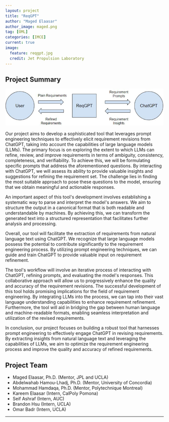 ```yaml
---
layout: project
title: "ReqGPT"
author: "Maged Elaasar"
author_image: maged.png
tag: [OML]
categories: [IMCE]
current: true
image:
  feature: reqgpt.jpg
  credit: Jet Propulsion Laboratory
---
```


## Project Summary

![diagram](/assets/img/reqGPTdiagram.JPG)

 
Our project aims to develop a sophisticated tool that leverages prompt engineering techniques to effectively elicit requirement revisions from ChatGPT, taking into account the capabilities of large language models (LLMs). The primary focus is on exploring the extent to which LLMs can refine, review, and improve requirements in terms of ambiguity, consistency, completeness, and verifiability. To achieve this, we will be formulating specific prompts that address the aforementioned questions. By interacting with ChatGPT, we will assess its ability to provide valuable insights and suggestions for refining the requirement set. The challenge lies in finding the most suitable approach to pose these questions to the model, ensuring that we obtain meaningful and actionable responses.

An important aspect of this tool's development involves establishing a systematic way to parse and interpret the model's answers. We aim to structure the output in a canonical format that is both readable and understandable by machines. By achieving this, we can transform the generated text into a structured representation that facilitates further analysis and processing.

Overall, our tool will facilitate the extraction of requirements from natural language text using ChatGPT. We recognize that large language models possess the potential to contribute significantly to the requirement engineering process. By utilizing prompt engineering techniques, we can guide and train ChatGPT to provide valuable input on requirement refinement.

The tool's workflow will involve an iterative process of interacting with ChatGPT, refining prompts, and evaluating the model's responses. This collaborative approach will allow us to progressively enhance the quality and accuracy of the requirement revisions. The successful development of this tool holds promising implications for the field of requirement engineering. By integrating LLMs into the process, we can tap into their vast language understanding capabilities to enhance requirement refinement. Furthermore, the tool will aid in bridging the gap between human language and machine-readable formats, enabling seamless interpretation and utilization of the revised requirements.

In conclusion, our project focuses on building a robust tool that harnesses prompt engineering to effectively engage ChatGPT in revising requirements. By extracting insights from natural language text and leveraging the capabilities of LLMs, we aim to optimize the requirement engineering process and improve the quality and accuracy of refined requirements.

## Project Team

- Maged Elaasar, Ph.D. (Mentor, JPL and UCLA)
- Abdelwahab Hamou-Lhadj, Ph.D. (Mentor, University of Concordia)
- Mohammad Hamdaqa, Ph.D. (Mentor, Polytechnique Montreal)
- Kareem Elaasar (Intern, CalPoly Pomona)
- Seif Ashraf (Intern, AUC)
- Brandon Hsu (Intern, UCLA)
- Omar Badr (Intern, UCLA)


---


